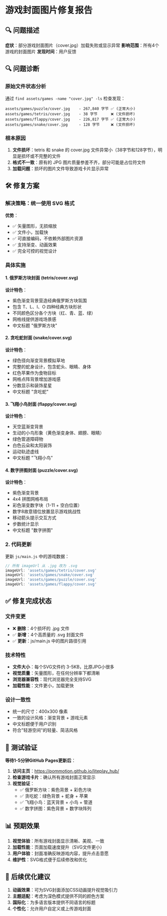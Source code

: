 # 游戏封面图片修复报告

## 🔍 问题描述

**症状**：部分游戏封面图片（cover.jpg）加载失败或显示异常
**影响范围**：所有4个游戏的封面图片
**发现时间**：用户反馈

## 🔍 问题诊断

### 原始文件状态分析

通过 `find assets/games -name "cover.jpg" -ls` 检查发现：

```
assets/games/puzzle/cover.jpg    - 267,840 字节 ✅ (正常大小)
assets/games/tetris/cover.jpg    - 38 字节      ❌ (文件损坏)
assets/games/flappy/cover.jpg    - 226,817 字节 ✅ (正常大小)  
assets/games/snake/cover.jpg     - 128 字节     ❌ (文件损坏)
```

### 根本原因

1. **文件损坏**：tetris 和 snake 的 cover.jpg 文件异常小（38字节和128字节），明显是损坏或不完整的文件
2. **格式不一致**：原有的 JPG 图片质量参差不齐，部分可能是占位符文件
3. **加载问题**：损坏的图片文件导致游戏卡片显示异常

## 🛠️ 修复方案

### 解决策略：统一使用 SVG 格式

**优势**：
- ✅ 矢量图形，无损缩放
- ✅ 文件小，加载快
- ✅ 可直接编码，不依赖外部图片资源  
- ✅ 支持渐变、动画效果
- ✅ 完全可控的视觉设计

### 具体实施

#### 1. 俄罗斯方块封面 (tetris/cover.svg)

**设计特色**：
- 紫色渐变背景营造经典俄罗斯方块氛围
- 包含 T、L、I、O 四种经典方块形状
- 不同颜色区分各个方块（红、青、蓝、绿）
- 网格线提供游戏场景感
- 中文标题 "俄罗斯方块"

#### 2. 贪吃蛇封面 (snake/cover.svg)

**设计特色**：
- 绿色径向渐变背景模拟草地
- 完整的蛇身设计，包含蛇头、眼睛、身体
- 红色苹果作为食物目标
- 网格点阵背景增加游戏感
- 分数显示和装饰星星
- 中文标题 "贪吃蛇"

#### 3. 飞翔小鸟封面 (flappy/cover.svg)

**设计特色**：
- 天空蓝渐变背景
- 生动的小鸟形象（黄色渐变身体、翅膀、眼睛）
- 绿色管道障碍物
- 白色云朵和太阳装饰
- 运动轨迹虚线
- 中文标题 "飞翔小鸟"

#### 4. 数字拼图封面 (puzzle/cover.svg)

**设计特色**：
- 紫色渐变背景
- 4x4 拼图网格布局
- 彩色渐变数字块（1-11 + 空白位置）
- 数字8故意错位放置显示游戏挑战性
- 移动箭头提示交互方式
- 步数统计显示
- 中文标题 "数字拼图"

### 2. 代码更新

更新 `js/main.js` 中的游戏数据：

```javascript
// 所有 imageUrl 从 .jpg 改为 .svg
imageUrl: 'assets/games/tetris/cover.svg'
imageUrl: 'assets/games/snake/cover.svg'  
imageUrl: 'assets/games/puzzle/cover.svg'
imageUrl: 'assets/games/flappy/cover.svg'
```

## ✅ 修复完成状态

### 文件变更

- ❌ **删除**：4个损坏的 .jpg 文件
- ✅ **新增**：4个高质量的 .svg 封面文件
- ✅ **更新**：js/main.js 中的图片路径引用

### 技术特性

- **文件大小**：每个SVG文件约 3-5KB，比原JPG小很多
- **视觉质量**：矢量图形，在任何分辨率下都清晰
- **浏览器兼容性**：现代浏览器完全支持SVG
- **加载性能**：文件更小，加载更快

### 设计一致性

- 统一的尺寸：400x300 像素
- 一致的设计风格：渐变背景 + 游戏元素
- 中文标题便于用户识别
- 符合"轻游空间"的轻量、简洁风格

## 🧪 测试验证

**等待1-5分钟GitHub Pages更新后**：

1. **访问主页**：https://pommotion.github.io/liteplay_hub/
2. **检查游戏卡片**：确认所有游戏封面正常显示
3. **视觉验证**：
   - ✅ 俄罗斯方块：紫色背景 + 彩色方块
   - ✅ 贪吃蛇：绿色背景 + 蛇身 + 苹果
   - ✅ 飞翔小鸟：蓝天背景 + 小鸟 + 管道
   - ✅ 数字拼图：紫色背景 + 数字块阵列

## 📊 预期效果

1. **视觉体验**：所有游戏封面显示清晰、美观、一致
2. **加载性能**：页面加载速度提升（SVG文件更小）
3. **用户体验**：封面准确反映游戏内容，提升点击意愿
4. **维护性**：SVG格式便于后续修改和优化

## 🔮 后续优化建议

1. **动画效果**：可为SVG封面添加CSS动画提升视觉吸引力
2. **主题适配**：考虑为深色模式提供不同的颜色方案
3. **国际化**：为多语言版本提供不同语言的标题
4. **个性化**：允许用户自定义或上传游戏封面 